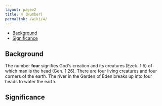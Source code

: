```yaml
---
layout: pagev2
title: 4 (Number)
permalink: /wiki/4/
---
```

- [Background](#background)
- [Significance](#significance)

## Background

The number **four** signifies God's creation and its creatures (Ezek. 1:5) of which man is the head (Gen. 1:26). There are four living creatures and four corners of the earth. The river in the Garden of Eden breaks up into four heads to water the earth.

## Significance
